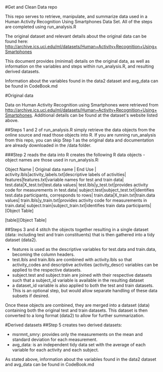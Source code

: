 #Get and Clean Data repo

This repo serves to retrieve, manipulate, and summarize data used in a Human Activity Recognition Using Smartphones Data Set. All of the steps are completed using run_analysis.R

The original dataset and relevant details about the original data can be found here: http://archive.ics.uci.edu/ml/datasets/Human+Activity+Recognition+Using+Smartphones

This document provides (minimal) details on the original data, as well as information on the variables and steps within run_analysis.R, and resulting derived datasets.

Information about the variables found in the data2 dataset and avg_data can be found in CodeBook.md

#Original data

Data on Human Activity Recognition using Smartphones were retrieved from http://archive.ics.uci.edu/ml/datasets/Human+Activity+Recognition+Using+Smartphones. Additional details can be found at the dataset's website listed above. 

##Steps 1 and 2 of run_analysis.R simply retrieve the data objects from the online source and read those objects into R. If you are running run_analysis from this repo, you can skip Step 1 as the original data and documentation are already downloaded in the /data folder.

###Step 2 reads the data into R creates the following R data objects - object names are those used in run_analysis.R:

Object Name | Original data name | End Use |
activity.lbls|activity_labels.txt|descriptive labels of activities|
features|features.txt|variable names for test and train data|
test.data|X_test.txt|test.data values|
test.lbls|y_test.txt|provides activity code for measurements in test.data|
subject.test|subject_test.txt|identifies test.data participants, corresponds to rows|
train.data|X_train.txt|train.data values|
train.lbls|y_train.txt|provides activity code for measurements in train.data|
subject.train|subject_train.txt|identifies train data participants|
[Object Table]

[table][Object Table]

##Steps 3 and 4 stitch the objects together resulting in a single dataset (data: including test and train constituents) that is then gathered into a tidy dataset (data2).

- features is used as the descriptive variables for test.data and train.data, becoming the column headers.
- test.lbls and train.lbls are combined with activity.lbls so that activity_codes and descriptive activities (activity_descr) variables can be applied to the respective datasets.
- subject.test and subject.train are joined with their respective datasets such that a subject_id variable is available in the resulting dataset
- a dataset_id variable is also applied to both the test and train datasets. This is an optional step, but would allow separate handling of these data subsets if desired.

Once these objects are combined, they are merged into a dataset (data) containing both the original test and train datasets. This dataset is then converted to a long format (data2) to allow for further summarization.

#Derived datasets
##Step 5 creates two derived datasets:

- msrmnt_smry: provides only the measurements on the mean and standard deviation for each measurement.
- avg_data: is an independent tidy data set with the average of each variable for each activity and each subject.

As stated above, information about the variables found in the data2 dataset and avg_data can be found in CodeBook.md